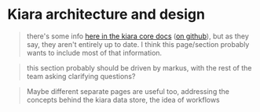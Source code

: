 # Kiara architecture and design

> there's some info [here in the kiara core docs](https://dharpa.org/kiara/latest/design_docs/) ([on github](https://github.com/DHARPA-Project/kiara/tree/develop/docs/design_docs)), but as they say, they aren't entirely up to date. I think this page/section probably wants to include most of that information.

> this section probably should be driven by markus, with the rest of the team asking clarifying questions?

> Maybe different separate pages are useful too, addressing the concepts behind the kiara data store, the idea of workflows
